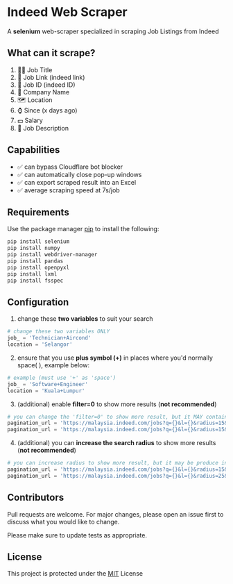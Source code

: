 # Indeed Web Scraper

A **selenium** web-scraper specialized in scraping Job Listings from Indeed

## What can it scrape?
1. 🧑‍💼 Job Title
2. 🔗 Job Link (indeed link)
3. 🪪 Job ID (indeed ID)
4. 🏢 Company Name
5. 🗺️ Location
6. ⌚ Since (x days ago)
7. 💵 Salary
8. 📜 Job Description

## Capabilities
- ✅ can bypass Cloudflare bot blocker
- ✅ can automatically close pop-up windows
- ✅ can export scraped result into an Excel
- ✅ average scraping speed at 7s/job

## Requirements

Use the package manager [pip](https://pip.pypa.io/en/stable/) to install the following:

```bash
pip install selenium
pip install numpy
pip install webdriver-manager
pip install pandas
pip install openpyxl
pip install lxml
pip install fsspec
```

## Configuration
1. change these **two variables** to suit your search
```python
# change these two variables ONLY
job_ = 'Technician+Aircond'
location = 'Selangor'
```
2. ensure that you use **plus symbol (+)** in places where you'd normally space( ), example below:
```python
# example (must use '+' as 'space')
job_ = 'Software+Engineer'
location = 'Kuala+Lumpur'
```
3. (additional) enable **filter=0** to show more results (**not recommended**)
```python
# you can change the 'filter=0' to show more result, but it MAY contain DUPES!
pagination_url = 'https://malaysia.indeed.com/jobs?q={}&l={}&radius=15&filter=1&sort=date&start={}' #filter=0
pagination_url = 'https://malaysia.indeed.com/jobs?q={}&l={}&radius=15&filter=0&sort=date&start={}' #filter=1
```
4. (additional) you can **increase the search radius** to show more results (**not recommended**)
```python
# you can increase radius to show more result, but it may be produce inaccurate result
pagination_url = 'https://malaysia.indeed.com/jobs?q={}&l={}&radius=15&filter=1&sort=date&start={}' #radius=15
pagination_url = 'https://malaysia.indeed.com/jobs?q={}&l={}&radius=25&filter=0&sort=date&start={}' #filter=25
```

## Contributors

Pull requests are welcome. For major changes, please open an issue first
to discuss what you would like to change.

Please make sure to update tests as appropriate.

## License
This project is protected under the [MIT](https://github.com/Dalton-G/Indeed-WS/blob/main/LICENSE) License